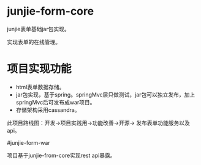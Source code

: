 # junjie-form-core

junjie表单基础jar包实现。

实现表单的在线管理。

# 项目实现功能
* html表单数据存储。
* jar包实现，基于spring。springMvc层只做测试，jar包可以独立发布，加上springMvc后可发布成war项目。
* 存储架构采用cassandra。

此项目路线图：开发->项目实践用->功能改善->开源-> 发布表单功能服务以及api。

#junjie-form-war

项目基于junjie-from-core实现rest api暴露。
